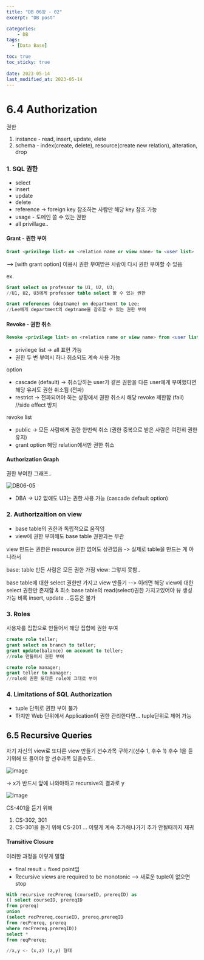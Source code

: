 ```yaml
---
title: "DB 06장 - 02"
excerpt: "DB post"

categories:
    - DB
tags:
  - [Data Base]

toc: true
toc_sticky: true
 
date: 2023-05-14
last_modified_at: 2023-05-14
---
```


# 6.4 Authorization
권한
1. instance - read, insert, update, elete
2. schema - index(create, delete), resource(create new relation), alteration, drop

### 1. SQL 권한
- select
- insert
- update
- delete
- reference -> foreign key 참조하는 사람만 해당 key 참조 가능
- usage - 도메인 쓸 수 있는 권한
- all privillage..

#### Grant - 권한 부여
```sql
Grant <privilege list> on <relation name or view name> to <user list> [with grant option]
```
--> [with grant option] 이용시 권한 부여받은 사람이 다시 권한 부여할 수 있음

ex.
```sql
Grant select on professor to U1, U2, U3;
//U1, U2, U3에게 professor table select 할 수 있는 권한

Grant references (deptname) on department to Lee;
//Lee에게 department의 deptname을 참조할 수 있는 권한 부여
```

#### Revoke - 권한 취소
```sql
Revoke <privilege list> on <relation name or view name> from <user list> [restrict|cascade];
```

- privilege list -> all 표현 가능
- 권한 두 번 부여시 하나 취소되도 계속 사용 가능

option
- cascade (default) -> 취소당하는 user가 같은 권한을 다른 user에게 부여했다면 해당 유저도 권한 취소됨 (전파)
- restrict -> 전파되어야 하는 상황에서 권한 취소시 해당 revoke 제한함 (fail) //side effect 방지

revoke list
- public -> 모든 사람에게 권한 한번씩 취소 (권한 중복으로 받은 사람은 여전히 권한 유지)
- grant option
    해당 relation에서만 권한 취소

#### Authorization Graph
권한 부여한 그래프..

![DB06-05](https://github.com/ssoxong/ssoxong.github.io/assets/112956015/5ba1376b-e561-40b2-bcd1-36a3fbcdf793)

- DBA -> U2 없애도 U3는 권한 사용 가능 (cascade default option)

### 2. Authorizaition on view
- base table의 권한과 독립적으로 움직임
- view에 권한 부여해도 base table 권한과는 무관

view 만드는 권한은 resource 권한 없어도 상관없음
-> 실제로 table을 만드는 게 아니라서

base: table 만든 사람은 모든 권한 가짐
view: 그렇지 못함.. 

base table에 대한 select 권한만 가지고 view 만들기
--> 이러면 해당 view에 대한 select 권한만 존재함 & 최소 base table의 read(select)권한 가지고있어야 뷰 생성 가능
    비록 insert, update ...등등은 불가

### 3. Roles
사용자를 집합으로 만들어서 해당 집합에 권한 부여

```sql
create role teller;
grant select on branch to teller;
grant update(balance) on account to teller;
//role 만들어서 권한 부여

create role manager;
grant teller to manager;
//role의 권한 또다른 role에 그대로 부여
```

### 4. Limitations of SQL Authorization
- tuple 단위로 권한 부여 불가
- 하지만 Web 단위에서 Application이 권한 관리한다면...
    tuple단위로 제어 가능

## 6.5 Recursive Queries
자기 자신의 view로 또다른 view 만들기
선수과목 구하기(선수 1, 후수 1)
후수 1을 듣기위해 또 들어야 할 선수과목 있을수도..

![image](https://github.com/ssoxong/ssoxong.github.io/assets/112956015/4e5fb0a0-29eb-416c-8329-cd3a91a90892)

-> x가 반드시 앞에 나와야하고 recursive의 결과로 y

![image](https://github.com/ssoxong/ssoxong.github.io/assets/112956015/c95895d3-850c-41b4-a69d-cb53773cfc41)

CS-401을 듣기 위해
1. CS-302, 301
2. CS-301을 듣기 위해 CS-201
...
이렇게 계속 추가해나가기
추가 안될때까지 재귀

#### Transitive Closure
이러한 과정을 이렇게 말함
- final result = fixed point임
- Recursive views are required to be monotonic
--> 새로운 tuple이 없으면 stop

```sql
With recursive recPrereq (courseID, prereqID) as 
(( select courseID, prereqID
from prereq)
union
(select recPrereq.courseID, prereq.prereqID
from recPrereq, prereq
where recPrereq.prereqID))
select *
from reqPrereq;

//x,y <- (x,z) (z,y) 형태
```



